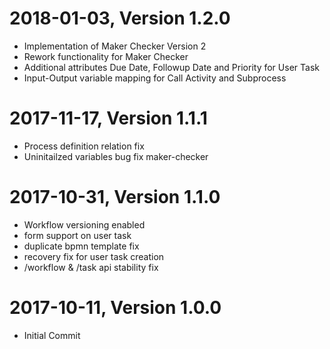 2018-01-03, Version 1.2.0
=========================

 * Implementation of Maker Checker Version 2
 * Rework functionality for Maker Checker
 * Additional attributes Due Date, Followup Date and Priority for User Task
 * Input-Output variable mapping for Call Activity and Subprocess

2017-11-17, Version 1.1.1
=========================

 * Process definition relation fix
 * Uninitailzed variables bug fix maker-checker

2017-10-31, Version 1.1.0
=========================

 * Workflow versioning enabled
 * form support on user task
 * duplicate bpmn template fix
 * recovery fix for user task creation
 * /workflow & /task api stability fix
 
2017-10-11, Version 1.0.0
=========================

 * Initial Commit
